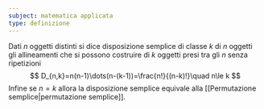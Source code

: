 ```yaml
---
subject: matematica applicata
type: definizione
---
```

Dati $n$ oggetti distinti si dice disposizione semplice di classe $k$ di $n$ oggetti gli allineamenti che si possono costruire di $k$ oggetti presi tra gli $n$ senza ripetizioni
$$
D_{n,k}=n(n-1)\dots(n-(k-1))=\frac{n!}{(n-k)!}\quad n\le k
$$
Infine se $n=k$ allora la disposizione semplice equivale alla [[Permutazione semplice|permutazione semplice]].